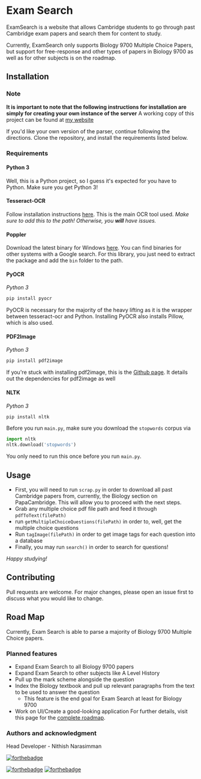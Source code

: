 # Exam Search

ExamSearch is a website that allows Cambridge students to go through past Cambridge exam papers and search them for content to study.

Currently, ExamSearch only supports Biology 9700 Multiple Choice Papers, but support for free-response and other types of papers in Biology 9700 as well as for other subjects is on the roadmap.

## Installation
### Note
**It is important to note that the following instructions for installation are simply for creating your own instance of the server**
A working copy of this project can be found at [my website](http://www.nithishnarasimman.com)

If you'd like your own version of the parser, continue following the directions.
Clone the repository, and install the requirements listed below.
### Requirements
#### Python 3
Well, this is a Python project, so I guess it's expected for you have to Python. Make sure you get Python 3!
#### Tesseract-OCR
Follow installation instructions [here](https://github.com/tesseract-ocr/tesseract/wiki#Installation).
This is the main OCR tool used.
*Make sure to add this to the path! Otherwise, you **will** have issues.*

#### Poppler
Download the latest binary for Windows [here](http://blog.alivate.com.au/poppler-windows/).
You can find binaries for other systems with a Google search. 
For this library, you just need to extract the package and add the `bin` folder to the path.

#### PyOCR
*Python 3*
```python
pip install pyocr
```
PyOCR is necessary for the majority of the heavy lifting as it is the wrapper between tesseract-ocr and Python. Installing PyOCR also installs Pillow, which is also used.

#### PDF2Image
*Python 3*
```python
pip install pdf2image
```
If you're stuck with installing pdf2image, this is the [Github page](https://github.com/Belval/pdf2image). It details out the dependencies for pdf2image as well

#### NLTK
*Python 3*
```python
pip install nltk
```
Before you run `main.py`, make sure you download the `stopwords` corpus via 
```python 
import nltk
nltk.download('stopwords')
```
You only need to run this once before you run `main.py`.

## Usage
* First, you will need to run `scrap.py` in order to download all past Cambridge papers from, currently, the Biology section on PapaCambridge. This will allow you to proceed with the next steps.
* Grab any multiple choice pdf file path and feed it through `pdfToText(filePath)`
* run `getMultipleChoiceQuestions(filePath)` in order to, well, get the multiple choice questions
* Run `tagImage(filePath)` in order to get image tags for each question into a database
* Finally, you may run `search()` in order to search for questions!

*Happy studying!*

## Contributing
Pull requests are welcome. For major changes, please open an issue first to discuss what you would like to change.

## Road Map
Currently, Exam Search is able to parse a majority of Biology 9700 Multiple Choice papers.
### Planned features
* Expand Exam Search to all Biology 9700 papers
* Expand Exam Search to other subjects like A Level History
* Pull up the mark scheme alongside the question
* Index the Biology textbook and pull up relevant paragraphs from the text to be used to answer the question
    * This feature is the end goal for Exam Search at least for Biology 9700
* Work on UI/Create a good-looking application
For further details, visit this page for the [complete roadmap](https://app.gitkraken.com/glo/board/XEfNTzlDSQAP5w8i).

### Authors and acknowledgment
Head Developer - Nithish Narasimman<br>


[![forthebadge](https://forthebadge.com/images/badges/made-with-python.svg)](https://forthebadge.com)

[![forthebadge](https://forthebadge.com/images/badges/does-not-contain-msg.svg)](https://forthebadge.com)
[![forthebadge](https://forthebadge.com/images/badges/does-not-contain-treenuts.svg)](https://forthebadge.com)